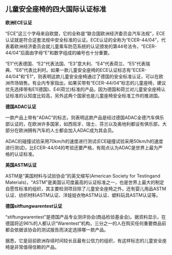 ## 儿童安全座椅的四大国际认证标准

**欧洲ECE认证**

“ECE”这三个字母来自欧盟，它的全称是“联合国欧洲经济委员会汽车法规”，ECE认证就是符合这套法规中安全标准的认证。ECE认证的全称为“ECER-44/04”，代表着欧洲经济委员会就儿童乘车防范系统的认证颁发的第44号法令，“ECER-44/04”后面由字母“E”和数字组成的编号也十分重要。

“E1”代表德国、“E2”代表法国、“E3”意大利、“E4”代表荷兰、“E5”代表瑞典、“E6”代表比利时。如果一款儿童安全座椅的ECE认证标志有“ECER-44/04”和“E1”，则表明这款儿童安全座椅通过了德国的安全标准认证，可以在欧洲市场销售。有业内专家指出，如果买带有“ECER-44/04”标志的儿童座椅，建议优先选择带有E1(德国)、E4(荷兰)标准的产品，因为德国和荷兰对儿童安全座椅认证标准的认知度比较高，另外这两个国家也是儿童座椅安全标准工作的推进国。

**德国ADAC认证**

一款产品上带有“ADAC”的标志，则表明这款产品是经过德国ADAC全德汽车俱乐部认证的，在欧洲许多国家，如西班牙、瑞士、芬兰以及奥地利都设有俱乐部，大部分在欧洲拥有汽车的人士都会加入ADAC成为其会员。

ADAC的碰撞试验采用70km/h的速度进行测试(ECE碰撞试验采用50km/h的速度进行测试)，比ECER-44/04的考验还要严格，有观点认为ADAC是世界上最为严格的认证标准。

**美国ASTM认证**

ASTM是“美国材料与试验协会”的英文缩写(American Society for Testingand Materials)，“ASTM”是美国认可度最高的认证标准之一，也是世界上最大的制定自愿性标准的组织，其主要检测项目除了儿童安全座椅之外，还有婴儿用品ASTM认证、纺织材料ASTM认证、洋娃娃衣物ASTM认证、塑料玩具ASTM认证等。

**德国sitftungwarentest认证**

“stiftungwarentest”是德国产品专业测评协会(商品检验基金会)。据资料显示，在德国将近96%的人都认识“Warentest”机构，三分之一的人在购买任何重要商品前都会依据该协会的测试报告而决定选择哪一款产品。

据悉，它是目前欧洲存续时间较长且最有公信力的组织，有这样标志的儿童安全座椅是非常值得信赖的产品。